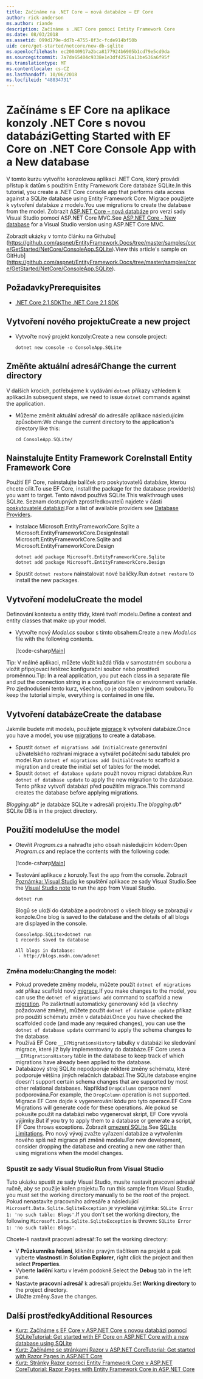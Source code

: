 ```yaml
---
title: Začínáme na .NET Core – nová databáze – EF Core
author: rick-anderson
ms.author: riande
description: Začínáme s .NET Core pomocí Entity Framework Core
ms.date: 08/03/2018
ms.assetid: 099d179e-dd7b-4755-8f3c-fcde914bf50b
uid: core/get-started/netcore/new-db-sqlite
ms.openlocfilehash: ec20040917a2bca8177924b6905b1cd79e5cd9da
ms.sourcegitcommit: 7a7da65404c9338e1e3df42576a13be536a6f95f
ms.translationtype: MT
ms.contentlocale: cs-CZ
ms.lasthandoff: 10/06/2018
ms.locfileid: "48834731"
---
```

# <a name="getting-started-with-ef-core-on-net-core-console-app-with-a-new-database"></a><span data-ttu-id="8ef4e-103">Začínáme s EF Core na aplikace konzoly .NET Core s novou databázi</span><span class="sxs-lookup"><span data-stu-id="8ef4e-103">Getting Started with EF Core on .NET Core Console App with a New database</span></span>

<span data-ttu-id="8ef4e-104">V tomto kurzu vytvoříte konzolovou aplikaci .NET Core, který provádí přístup k datům s použitím Entity Framework Core databáze SQLite.</span><span class="sxs-lookup"><span data-stu-id="8ef4e-104">In this tutorial, you create a .NET Core console app that performs data access against a SQLite database using Entity Framework Core.</span></span> <span data-ttu-id="8ef4e-105">Migrace použijete k vytvoření databáze z modelu.</span><span class="sxs-lookup"><span data-stu-id="8ef4e-105">You use migrations to create the database from the model.</span></span> <span data-ttu-id="8ef4e-106">Zobrazit [ASP.NET Core – nová databáze](xref:core/get-started/aspnetcore/new-db) pro verzi sady Visual Studio pomocí ASP.NET Core MVC.</span><span class="sxs-lookup"><span data-stu-id="8ef4e-106">See [ASP.NET Core - New database](xref:core/get-started/aspnetcore/new-db) for a Visual Studio version using ASP.NET Core MVC.</span></span>

<span data-ttu-id="8ef4e-107">Zobrazit ukázky v tomto článku na Githubu] (https://github.com/aspnet/EntityFramework.Docs/tree/master/samples/core/GetStarted/NetCore/ConsoleApp.SQLite).</span><span class="sxs-lookup"><span data-stu-id="8ef4e-107">View this article's sample on GitHub](https://github.com/aspnet/EntityFramework.Docs/tree/master/samples/core/GetStarted/NetCore/ConsoleApp.SQLite).</span></span>

## <a name="prerequisites"></a><span data-ttu-id="8ef4e-108">Požadavky</span><span class="sxs-lookup"><span data-stu-id="8ef4e-108">Prerequisites</span></span>

* [<span data-ttu-id="8ef4e-109">.NET Core 2.1 SDK</span><span class="sxs-lookup"><span data-stu-id="8ef4e-109">The .NET Core 2.1 SDK</span></span>](https://www.microsoft.com/net/core)

## <a name="create-a-new-project"></a><span data-ttu-id="8ef4e-110">Vytvoření nového projektu</span><span class="sxs-lookup"><span data-stu-id="8ef4e-110">Create a new project</span></span>

* <span data-ttu-id="8ef4e-111">Vytvořte nový projekt konzoly:</span><span class="sxs-lookup"><span data-stu-id="8ef4e-111">Create a new console project:</span></span>

  ``` Console
  dotnet new console -o ConsoleApp.SQLite
  ```
## <a name="change-the-current-directory"></a><span data-ttu-id="8ef4e-112">Změňte aktuální adresář</span><span class="sxs-lookup"><span data-stu-id="8ef4e-112">Change the current directory</span></span>

<span data-ttu-id="8ef4e-113">V dalších krocích, potřebujeme k vydávání `dotnet` příkazy vzhledem k aplikaci.</span><span class="sxs-lookup"><span data-stu-id="8ef4e-113">In subsequent steps, we need to issue `dotnet` commands against the application.</span></span>

* <span data-ttu-id="8ef4e-114">Můžeme změnit aktuální adresář do adresáře aplikace následujícím způsobem:</span><span class="sxs-lookup"><span data-stu-id="8ef4e-114">We change the current directory to the application's directory like this:</span></span>

  ``` Console
  cd ConsoleApp.SQLite/
  ```
## <a name="install-entity-framework-core"></a><span data-ttu-id="8ef4e-115">Nainstalujte Entity Framework Core</span><span class="sxs-lookup"><span data-stu-id="8ef4e-115">Install Entity Framework Core</span></span>

<span data-ttu-id="8ef4e-116">Použití EF Core, nainstalujte balíček pro poskytovatelů databáze, kterou chcete cílit.</span><span class="sxs-lookup"><span data-stu-id="8ef4e-116">To use EF Core, install the package for the database provider(s) you want to target.</span></span> <span data-ttu-id="8ef4e-117">Tento návod používá SQLite.</span><span class="sxs-lookup"><span data-stu-id="8ef4e-117">This walkthrough uses SQLite.</span></span> <span data-ttu-id="8ef4e-118">Seznam dostupných zprostředkovatelů najdete v části [poskytovatelé databází](../../providers/index.md).</span><span class="sxs-lookup"><span data-stu-id="8ef4e-118">For a list of available providers see [Database Providers](../../providers/index.md).</span></span>

* <span data-ttu-id="8ef4e-119">Instalace Microsoft.EntityFrameworkCore.Sqlite a Microsoft.EntityFrameworkCore.Design</span><span class="sxs-lookup"><span data-stu-id="8ef4e-119">Install Microsoft.EntityFrameworkCore.Sqlite and Microsoft.EntityFrameworkCore.Design</span></span>

  ```Console
  dotnet add package Microsoft.EntityFrameworkCore.Sqlite
  dotnet add package Microsoft.EntityFrameworkCore.Design
  ```

* <span data-ttu-id="8ef4e-120">Spustit `dotnet restore` nainstalovat nové balíčky.</span><span class="sxs-lookup"><span data-stu-id="8ef4e-120">Run `dotnet restore` to install the new packages.</span></span>

## <a name="create-the-model"></a><span data-ttu-id="8ef4e-121">Vytvoření modelu</span><span class="sxs-lookup"><span data-stu-id="8ef4e-121">Create the model</span></span>

<span data-ttu-id="8ef4e-122">Definování kontextu a entity třídy, které tvoří modelu.</span><span class="sxs-lookup"><span data-stu-id="8ef4e-122">Define a context and entity classes that make up your model.</span></span>

* <span data-ttu-id="8ef4e-123">Vytvořte nový *Model.cs* soubor s tímto obsahem.</span><span class="sxs-lookup"><span data-stu-id="8ef4e-123">Create a new *Model.cs* file with the following contents.</span></span>

  [!code-csharp[Main](../../../../samples/core/GetStarted/NetCore/ConsoleApp.SQLite/Model.cs)]

<span data-ttu-id="8ef4e-124">Tip: V reálné aplikaci, můžete vložit každá třída v samostatném souboru a vložit připojovací řetězec konfigurační soubor nebo prostředí proměnnou.</span><span class="sxs-lookup"><span data-stu-id="8ef4e-124">Tip: In a real application, you put each class in a separate file and put the connection string in a configuration file or environment variable.</span></span> <span data-ttu-id="8ef4e-125">Pro zjednodušení tento kurz, všechno, co je obsažen v jednom souboru.</span><span class="sxs-lookup"><span data-stu-id="8ef4e-125">To keep the tutorial simple, everything is contained in one file.</span></span>

## <a name="create-the-database"></a><span data-ttu-id="8ef4e-126">Vytvoření databáze</span><span class="sxs-lookup"><span data-stu-id="8ef4e-126">Create the database</span></span>

<span data-ttu-id="8ef4e-127">Jakmile budete mít modelu, použijete [migrace](xref:core/managing-schemas/migrations/index) k vytvoření databáze.</span><span class="sxs-lookup"><span data-stu-id="8ef4e-127">Once you have a model, you use [migrations](xref:core/managing-schemas/migrations/index) to create a database.</span></span>

* <span data-ttu-id="8ef4e-128">Spustit `dotnet ef migrations add InitialCreate` generování uživatelského rozhraní migrace a vytvářet počáteční sadu tabulek pro model.</span><span class="sxs-lookup"><span data-stu-id="8ef4e-128">Run `dotnet ef migrations add InitialCreate` to scaffold a migration and create the initial set of tables for the model.</span></span>
* <span data-ttu-id="8ef4e-129">Spustit `dotnet ef database update` použít novou migraci databáze.</span><span class="sxs-lookup"><span data-stu-id="8ef4e-129">Run `dotnet ef database update` to apply the new migration to the database.</span></span> <span data-ttu-id="8ef4e-130">Tento příkaz vytvoří databázi před použitím migrace.</span><span class="sxs-lookup"><span data-stu-id="8ef4e-130">This command creates the database before applying migrations.</span></span>

<span data-ttu-id="8ef4e-131">*Blogging.db*\* je databáze SQLite v adresáři projektu.</span><span class="sxs-lookup"><span data-stu-id="8ef4e-131">The *blogging.db*\* SQLite DB is in the project directory.</span></span>

## <a name="use-the-model"></a><span data-ttu-id="8ef4e-132">Použití modelu</span><span class="sxs-lookup"><span data-stu-id="8ef4e-132">Use the model</span></span>

* <span data-ttu-id="8ef4e-133">Otevřít *Program.cs* a nahraďte jeho obsah následujícím kódem:</span><span class="sxs-lookup"><span data-stu-id="8ef4e-133">Open *Program.cs* and replace the contents with the following code:</span></span>

  [!code-csharp[Main](../../../../samples/core/GetStarted/NetCore/ConsoleApp.SQLite/Program.cs)]

* <span data-ttu-id="8ef4e-134">Testování aplikace z konzoly.</span><span class="sxs-lookup"><span data-stu-id="8ef4e-134">Test the app from the console.</span></span> <span data-ttu-id="8ef4e-135">Zobrazit [Poznámka: Visual Studio](#vs) ke spuštění aplikace ze sady Visual Studio.</span><span class="sxs-lookup"><span data-stu-id="8ef4e-135">See the [Visual Studio note](#vs) to run the app from Visual Studio.</span></span>

  `dotnet run`

  <span data-ttu-id="8ef4e-136">Blogů se uloží do databáze a podrobnosti o všech blogy se zobrazují v konzole.</span><span class="sxs-lookup"><span data-stu-id="8ef4e-136">One blog is saved to the database and the details of all blogs are displayed in the console.</span></span>

  ```Console
  ConsoleApp.SQLite>dotnet run
  1 records saved to database

  All blogs in database:
   - http://blogs.msdn.com/adonet
  ```

### <a name="changing-the-model"></a><span data-ttu-id="8ef4e-137">Změna modelu:</span><span class="sxs-lookup"><span data-stu-id="8ef4e-137">Changing the model:</span></span>

- <span data-ttu-id="8ef4e-138">Pokud provedete změny modelu, můžete použít `dotnet ef migrations add` příkaz scaffold nový [migrace](xref:core/managing-schemas/migrations/index).</span><span class="sxs-lookup"><span data-stu-id="8ef4e-138">If you make changes to the model, you can use the `dotnet ef migrations add` command to scaffold a new [migration](xref:core/managing-schemas/migrations/index).</span></span> <span data-ttu-id="8ef4e-139">Po zaškrtnutí automaticky generovaný kód (a všechny požadované změny), můžete použít `dotnet ef database update` příkaz pro použití schématu změn v databázi.</span><span class="sxs-lookup"><span data-stu-id="8ef4e-139">Once you have checked the scaffolded code (and made any required changes), you can use the `dotnet ef database update` command to apply the schema changes to the database.</span></span>
- <span data-ttu-id="8ef4e-140">Používá EF Core `__EFMigrationsHistory` tabulky v databázi ke sledování migrace, které již byly implementovány do databáze.</span><span class="sxs-lookup"><span data-stu-id="8ef4e-140">EF Core uses a `__EFMigrationsHistory` table in the database to keep track of which migrations have already been applied to the database.</span></span>
- <span data-ttu-id="8ef4e-141">Databázový stroj SQLite nepodporuje některé změny schématu, které podporuje většina jiných relačních databází.</span><span class="sxs-lookup"><span data-stu-id="8ef4e-141">The SQLite database engine doesn't support certain schema changes that are supported by most other relational databases.</span></span> <span data-ttu-id="8ef4e-142">Například `DropColumn` operace není podporována.</span><span class="sxs-lookup"><span data-stu-id="8ef4e-142">For example, the `DropColumn` operation is not supported.</span></span> <span data-ttu-id="8ef4e-143">Migrace EF Core dojde k vygenerování kódu pro tyto operace.</span><span class="sxs-lookup"><span data-stu-id="8ef4e-143">EF Core Migrations will generate code for these operations.</span></span> <span data-ttu-id="8ef4e-144">Ale pokud se pokusíte použít na databázi nebo vygenerovat skript, EF Core vyvolá výjimky.</span><span class="sxs-lookup"><span data-stu-id="8ef4e-144">But if you try to apply them to a database or generate a script, EF Core throws exceptions.</span></span> <span data-ttu-id="8ef4e-145">Zobrazit [omezení SQLite](../../providers/sqlite/limitations.md).</span><span class="sxs-lookup"><span data-stu-id="8ef4e-145">See [SQLite Limitations](../../providers/sqlite/limitations.md).</span></span> <span data-ttu-id="8ef4e-146">Pro nový vývoj zvažte vyřazení databáze a vytvořením nového spíš než migrace při změně modelu.</span><span class="sxs-lookup"><span data-stu-id="8ef4e-146">For new development, consider dropping the database and creating a new one rather than using migrations when the model changes.</span></span>

<a name="vs"></a>
### <a name="run-from-visual-studio"></a><span data-ttu-id="8ef4e-147">Spustit ze sady Visual Studio</span><span class="sxs-lookup"><span data-stu-id="8ef4e-147">Run from Visual Studio</span></span>

<span data-ttu-id="8ef4e-148">Tuto ukázku spustit ze sady Visual Studio, musíte nastavit pracovní adresář ručně, aby se použije kořen projektu.</span><span class="sxs-lookup"><span data-stu-id="8ef4e-148">To run this sample from Visual Studio, you must set the working directory manually to be the root of the project.</span></span> <span data-ttu-id="8ef4e-149">Pokud nenastavíte pracovního adresáře a následující `Microsoft.Data.Sqlite.SqliteException` je vyvolána výjimka: `SQLite Error 1: 'no such table: Blogs'`.</span><span class="sxs-lookup"><span data-stu-id="8ef4e-149">If  you don't set the working directory, the following `Microsoft.Data.Sqlite.SqliteException` is thrown: `SQLite Error 1: 'no such table: Blogs'`.</span></span>

<span data-ttu-id="8ef4e-150">Chcete-li nastavit pracovní adresář:</span><span class="sxs-lookup"><span data-stu-id="8ef4e-150">To set the working directory:</span></span>

* <span data-ttu-id="8ef4e-151">V **Průzkumníka řešení**, klikněte pravým tlačítkem na projekt a pak vyberte **vlastnosti**.</span><span class="sxs-lookup"><span data-stu-id="8ef4e-151">In **Solution Explorer**, right click the project and then select **Properties**.</span></span>
* <span data-ttu-id="8ef4e-152">Vyberte **ladění** kartu v levém podokně.</span><span class="sxs-lookup"><span data-stu-id="8ef4e-152">Select the **Debug** tab in the left pane.</span></span>
* <span data-ttu-id="8ef4e-153">Nastavte **pracovní adresář** k adresáři projektu.</span><span class="sxs-lookup"><span data-stu-id="8ef4e-153">Set **Working directory** to the project directory.</span></span>
* <span data-ttu-id="8ef4e-154">Uložte změny.</span><span class="sxs-lookup"><span data-stu-id="8ef4e-154">Save the changes.</span></span>

## <a name="additional-resources"></a><span data-ttu-id="8ef4e-155">Další prostředky</span><span class="sxs-lookup"><span data-stu-id="8ef4e-155">Additional Resources</span></span>

* [<span data-ttu-id="8ef4e-156">Kurz: Začínáme s EF Core v ASP.NET Core s novou databázi pomocí SQLite</span><span class="sxs-lookup"><span data-stu-id="8ef4e-156">Tutorial: Get started with EF Core on ASP.NET Core with a new database using SQLite</span></span>](xref:core/get-started/aspnetcore/new-db)
* [<span data-ttu-id="8ef4e-157">Kurz: Začínáme se stránkami Razor v ASP.NET Core</span><span class="sxs-lookup"><span data-stu-id="8ef4e-157">Tutorial: Get started with Razor Pages in ASP.NET Core</span></span>](https://docs.microsoft.com/aspnet/core/tutorials/razor-pages/razor-pages-start)
* [<span data-ttu-id="8ef4e-158">Kurz: Stránky Razor pomocí Entity Framework Core v ASP.NET Core</span><span class="sxs-lookup"><span data-stu-id="8ef4e-158">Tutorial: Razor Pages with Entity Framework Core in ASP.NET Core</span></span>](https://docs.microsoft.com/aspnet/core/data/ef-rp/intro)
